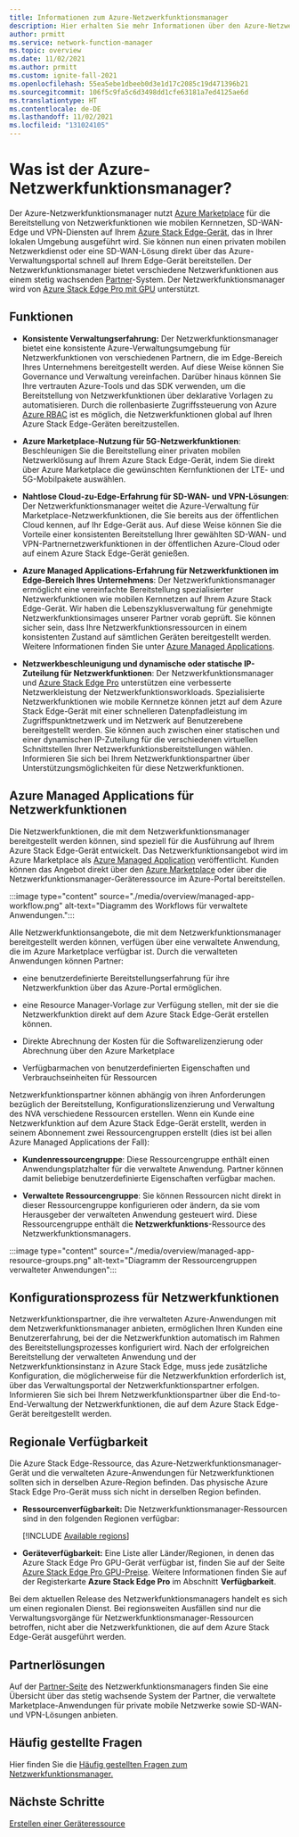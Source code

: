 ```yaml
---
title: Informationen zum Azure-Netzwerkfunktionsmanager
description: Hier erhalten Sie mehr Informationen über den Azure-Netzwerkfunktionsmanager, einen vollständig verwalteten cloudnativen Orchestrierungsdienst, mit dem Sie Netzwerkfunktionen für Azure Stack Edge Pro mit GPU bereitstellen können, um eine konsistente Hybriderfahrung mithilfe des Azure-Portals zu ermöglichen.
author: prmitt
ms.service: network-function-manager
ms.topic: overview
ms.date: 11/02/2021
ms.author: prmitt
ms.custom: ignite-fall-2021
ms.openlocfilehash: 55ea5ebe1dbeeb0d3e1d17c2085c19d471396b21
ms.sourcegitcommit: 106f5c9fa5c6d3498dd1cfe63181a7ed4125ae6d
ms.translationtype: HT
ms.contentlocale: de-DE
ms.lasthandoff: 11/02/2021
ms.locfileid: "131024105"
---
```

# <a name="what-is-azure-network-function-manager"></a>Was ist der Azure-Netzwerkfunktionsmanager?

Der Azure-Netzwerkfunktionsmanager nutzt [Azure Marketplace](https://azure.microsoft.com/marketplace/) für die Bereitstellung von Netzwerkfunktionen wie mobilen Kernnetzen, SD-WAN-Edge und VPN-Diensten auf Ihrem [Azure Stack Edge-Gerät](https://azure.microsoft.com/products/azure-stack/edge/), das in Ihrer lokalen Umgebung ausgeführt wird. Sie können nun einen privaten mobilen Netzwerkdienst oder eine SD-WAN-Lösung direkt über das Azure-Verwaltungsportal schnell auf Ihrem Edge-Gerät bereitstellen. Der Netzwerkfunktionsmanager bietet verschiedene Netzwerkfunktionen aus einem stetig wachsenden [Partner](#partners)-System. Der Netzwerkfunktionsmanager wird von [Azure Stack Edge Pro mit GPU](../databox-online/azure-stack-edge-gpu-overview.md) unterstützt.

## <a name="features"></a><a name="features"></a> Funktionen

* **Konsistente Verwaltungserfahrung:** Der Netzwerkfunktionsmanager bietet eine konsistente Azure-Verwaltungsumgebung für Netzwerkfunktionen von verschiedenen Partnern, die im Edge-Bereich Ihres Unternehmens bereitgestellt werden. Auf diese Weise können Sie Governance und Verwaltung vereinfachen. Darüber hinaus können Sie Ihre vertrauten Azure-Tools und das SDK verwenden, um die Bereitstellung von Netzwerkfunktionen über deklarative Vorlagen zu automatisieren. Durch die rollenbasierte Zugriffssteuerung von Azure [Azure RBAC](../role-based-access-control/overview.md) ist es möglich, die Netzwerkfunktionen global auf Ihren Azure Stack Edge-Geräten bereitzustellen.

* **Azure Marketplace-Nutzung für 5G-Netzwerkfunktionen**: Beschleunigen Sie die Bereitstellung einer privaten mobilen Netzwerklösung auf Ihrem Azure Stack Edge-Gerät, indem Sie direkt über Azure Marketplace die gewünschten Kernfunktionen der LTE- und 5G-Mobilpakete auswählen.

* **Nahtlose Cloud-zu-Edge-Erfahrung für SD-WAN- und VPN-Lösungen**: Der Netzwerkfunktionsmanager weitet die Azure-Verwaltung für Marketplace-Netzwerkfunktionen, die Sie bereits aus der öffentlichen Cloud kennen, auf Ihr Edge-Gerät aus. Auf diese Weise können Sie die Vorteile einer konsistenten Bereitstellung Ihrer gewählten SD-WAN- und VPN-Partnernetzwerkfunktionen in der öffentlichen Azure-Cloud oder auf einem Azure Stack Edge-Gerät genießen.

* **Azure Managed Applications-Erfahrung für Netzwerkfunktionen im Edge-Bereich Ihres Unternehmens**: Der Netzwerkfunktionsmanager ermöglicht eine vereinfachte Bereitstellung spezialisierter Netzwerkfunktionen wie mobilen Kernnetzen auf Ihrem Azure Stack Edge-Gerät. Wir haben die Lebenszyklusverwaltung für genehmigte Netzwerkfunktionsimages unserer Partner vorab geprüft. Sie können sicher sein, dass Ihre Netzwerkfunktionsressourcen in einem konsistenten Zustand auf sämtlichen Geräten bereitgestellt werden. Weitere Informationen finden Sie unter [Azure Managed Applications](../azure-resource-manager/managed-applications/overview.md).

* **Netzwerkbeschleunigung und dynamische oder statische IP-Zuteilung für Netzwerkfunktionen**: Der Netzwerkfunktionsmanager und [Azure Stack Edge Pro](../databox-online/azure-stack-edge-gpu-overview.md) unterstützen eine verbesserte Netzwerkleistung der Netzwerkfunktionsworkloads. Spezialisierte Netzwerkfunktionen wie mobile Kernnetze können jetzt auf dem Azure Stack Edge-Gerät mit einer schnelleren Datenpfadleistung im Zugriffspunktnetzwerk und im Netzwerk auf Benutzerebene bereitgestellt werden. Sie können auch zwischen einer statischen und einer dynamischen IP-Zuteilung für die verschiedenen virtuellen Schnittstellen Ihrer Netzwerkfunktionsbereitstellungen wählen. Informieren Sie sich bei Ihrem Netzwerkfunktionspartner über Unterstützungsmöglichkeiten für diese Netzwerkfunktionen.  

## <a name="azure-managed-applications-for-network-functions"></a><a name="managed"></a>Azure Managed Applications für Netzwerkfunktionen

Die Netzwerkfunktionen, die mit dem Netzwerkfunktionsmanager bereitgestellt werden können, sind speziell für die Ausführung auf Ihrem Azure Stack Edge-Gerät entwickelt. Das Netzwerkfunktionsangebot wird im Azure Marketplace als [Azure Managed Application](../azure-resource-manager/managed-applications/overview.md) veröffentlicht. Kunden können das Angebot direkt über den [Azure Marketplace](https://azuremarketplace.microsoft.com/marketplace/) oder über die Netzwerkfunktionsmanager-Geräteressource im Azure-Portal bereitstellen. 

:::image type="content" source="./media/overview/managed-app-workflow.png" alt-text="Diagramm des Workflows für verwaltete Anwendungen.":::

Alle Netzwerkfunktionsangebote, die mit dem Netzwerkfunktionsmanager bereitgestellt werden können, verfügen über eine verwaltete Anwendung, die im Azure Marketplace verfügbar ist. Durch die verwalteten Anwendungen können Partner:

* eine benutzerdefinierte Bereitstellungserfahrung für ihre Netzwerkfunktion über das Azure-Portal ermöglichen. 

* eine Resource Manager-Vorlage zur Verfügung stellen, mit der sie die Netzwerkfunktion direkt auf dem Azure Stack Edge-Gerät erstellen können.

* Direkte Abrechnung der Kosten für die Softwarelizenzierung oder Abrechnung über den Azure Marketplace 

* Verfügbarmachen von benutzerdefinierten Eigenschaften und Verbrauchseinheiten für Ressourcen

Netzwerkfunktionspartner können abhängig von ihren Anforderungen bezüglich der Bereitstellung, Konfigurationslizenzierung und Verwaltung des NVA verschiedene Ressourcen erstellen. Wenn ein Kunde eine Netzwerkfunktion auf dem Azure Stack Edge-Gerät erstellt, werden in seinem Abonnement zwei Ressourcengruppen erstellt (dies ist bei allen Azure Managed Applications der Fall):

* **Kundenressourcengruppe**: Diese Ressourcengruppe enthält einen Anwendungsplatzhalter für die verwaltete Anwendung. Partner können damit beliebige benutzerdefinierte Eigenschaften verfügbar machen. 

* **Verwaltete Ressourcengruppe**: Sie können Ressourcen nicht direkt in dieser Ressourcengruppe konfigurieren oder ändern, da sie vom Herausgeber der verwalteten Anwendung gesteuert wird. Diese Ressourcengruppe enthält die **Netzwerkfunktions**-Ressource des Netzwerkfunktionsmanagers.

:::image type="content" source="./media/overview/managed-app-resource-groups.png" alt-text="Diagramm der Ressourcengruppen verwalteter Anwendungen":::

## <a name="network-function-configuration-process"></a><a name="configuration"></a>Konfigurationsprozess für Netzwerkfunktionen 

Netzwerkfunktionspartner, die ihre verwalteten Azure-Anwendungen mit dem Netzwerkfunktionsmanager anbieten, ermöglichen Ihren Kunden eine Benutzererfahrung, bei der die Netzwerkfunktion automatisch im Rahmen des Bereitstellungsprozesses konfiguriert wird. Nach der erfolgreichen Bereitstellung der verwalteten Anwendung und der Netzwerkfunktionsinstanz in Azure Stack Edge, muss jede zusätzliche Konfiguration, die möglicherweise für die Netzwerkfunktion erforderlich ist, über das Verwaltungsportal der Netzwerkfunktionspartner erfolgen. Informieren Sie sich bei Ihrem Netzwerkfunktionspartner über die End-to-End-Verwaltung der Netzwerkfunktionen, die auf dem Azure Stack Edge-Gerät bereitgestellt werden.

## <a name="region-availability"></a><a name="regions"></a>Regionale Verfügbarkeit

Die Azure Stack Edge-Ressource, das Azure-Netzwerkfunktionsmanager-Gerät und die verwalteten Azure-Anwendungen für Netzwerkfunktionen sollten sich in derselben Azure-Region befinden. Das physische Azure Stack Edge Pro-Gerät muss sich nicht in derselben Region befinden.

* **Ressourcenverfügbarkeit:** Die Netzwerkfunktionsmanager-Ressourcen sind in den folgenden Regionen verfügbar:

   [!INCLUDE [Available regions](../../includes/network-function-manager-regions-include.md)]

* **Geräteverfügbarkeit:** Eine Liste aller Länder/Regionen, in denen das Azure Stack Edge Pro GPU-Gerät verfügbar ist, finden Sie auf der Seite [Azure Stack Edge Pro GPU-Preise](https://azure.microsoft.com/pricing/details/azure-stack/edge/#azureStackEdgePro). Weitere Informationen finden Sie auf der Registerkarte **Azure Stack Edge Pro** im Abschnitt  **Verfügbarkeit**.

Bei dem aktuellen Release des Netzwerkfunktionsmanagers handelt es sich um einen regionalen Dienst. Bei regionsweiten Ausfällen sind nur die Verwaltungsvorgänge für Netzwerkfunktionsmanager-Ressourcen betroffen, nicht aber die Netzwerkfunktionen, die auf dem Azure Stack Edge-Gerät ausgeführt werden.

## <a name="partner-solutions"></a><a name="partners"></a>Partnerlösungen

Auf der [Partner-Seite](partners.md) des Netzwerkfunktionsmanagers finden Sie eine Übersicht über das stetig wachsende System der Partner, die verwaltete Marketplace-Anwendungen für private mobile Netzwerke sowie SD-WAN- und VPN-Lösungen anbieten.

## <a name="faq"></a><a name="faq"></a>Häufig gestellte Fragen

Hier finden Sie die [Häufig gestellten Fragen zum Netzwerkfunktionsmanager.](faq.md)

## <a name="next-steps"></a>Nächste Schritte

[Erstellen einer Geräteressource](create-device.md)
